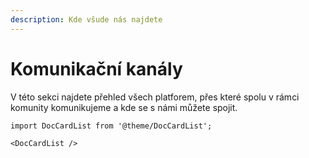 ```yaml
---
description: Kde všude nás najdete
---
```


# Komunikační kanály

V této sekci najdete přehled všech platforem, přes které spolu v rámci komunity komunikujeme a kde se s námi můžete spojit.

```mdx-code-block
import DocCardList from '@theme/DocCardList';

<DocCardList />
```

